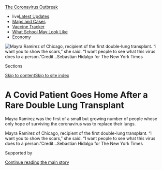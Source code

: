 <div id="app">

<div>

<div>

<div>

</div>

<div data-aria-hidden="false">

<div id="site-content" data-role="main">

<div>

<div class="css-1aor85t" style="opacity:0.000000001;z-index:-1;visibility:hidden">

<div class="css-1hqnpie">

<div class="css-epjblv">

<span class="css-17xtcya">[Health](/section/health)</span><span class="css-x15j1o">|</span><span class="css-fwqvlz">A
Covid Patient Goes Home After a Rare Double Lung
Transplant</span>

</div>

<div class="css-k008qs">

<div class="css-1iwv8en">

<span class="css-18z7m18"></span>

<div>

</div>

</div>

<span class="css-1n6z4y">https://nyti.ms/2CSlZ9O</span>

<div class="css-1705lsu">

<div class="css-4xjgmj">

<div class="css-4skfbu" data-role="toolbar" data-aria-label="Social Media Share buttons, Save button, and Comments Panel with current comment count" data-testid="share-tools">

  - 
  - 
  - 
  - 
    
    <div class="css-6n7j50">
    
    </div>

  - 
  - 

</div>

</div>

</div>

</div>

</div>

</div>

<div id="NYT_TOP_BANNER_REGION" class="css-11qgg8s">

<div>

<div id="styln-prism-menu-1592847958612" class="section interactive-content interactive-size-medium css-1du2ztb">

<div class="css-17ih8de interactive-body">

<div id="scroll-container" class="css-1gj85ro">

[<span class="styln-title-wrap"><span class="css-1pje3qr">The
Coronavirus</span><span class="css-1pje3qr">
Outbreak</span></span>](https://www.nytimes.com/news-event/coronavirus?action=click&pgtype=Article&state=default&region=TOP_BANNER&context=storylines_menu)

  - <span class="css-kqxiym" data-emphasize="true">live</span>[Latest
    Updates](https://www.nytimes.com/2020/08/01/world/coronavirus-covid-19.html?action=click&pgtype=Article&state=default&region=TOP_BANNER&context=storylines_menu)
  - [Maps and
    Cases](https://www.nytimes.com/interactive/2020/us/coronavirus-us-cases.html?action=click&pgtype=Article&state=default&region=TOP_BANNER&context=storylines_menu)
  - [Vaccine
    Tracker](https://www.nytimes.com/interactive/2020/science/coronavirus-vaccine-tracker.html?action=click&pgtype=Article&state=default&region=TOP_BANNER&context=storylines_menu)
  - [What School May Look
    Like](https://www.nytimes.com/interactive/2020/07/29/us/schools-reopening-coronavirus.html?action=click&pgtype=Article&state=default&region=TOP_BANNER&context=storylines_menu)
  - [Economy](https://www.nytimes.com/live/2020/07/31/business/stock-market-today-coronavirus?action=click&pgtype=Article&state=default&region=TOP_BANNER&context=storylines_menu)

</div>

</div>

</div>

</div>

</div>

<div id="fullBleedHeaderContent">

<div class="css-n4ws9g">

![<span class="css-16f3y1r e13ogyst0" data-aria-hidden="true">Mayra
Ramirez of Chicago, recipient of the first double-lung transplant. “I
want you to show the scars,” she said. “I want people to see what this
virus does to a
person.”</span><span class="css-cnj6d5 e1z0qqy90" itemprop="copyrightHolder"><span class="css-1ly73wi e1tej78p0">Credit...</span><span><span>Sebastian
Hidalgo for The New York
Times</span></span></span>](https://static01.nyt.com/images/2020/07/30/science/30VIRUS-LUNGTRANSPLANT1/merlin_175086177_1077d762-30a6-4bd9-84be-71fea068258a-articleLarge.jpg?quality=75&auto=webp&disable=upscale)

</div>

<div class="css-3z92zw">

<div class="css-6cn7ki">

<div class="NYTAppHideMasthead css-1bcu9v6 e1suatyy0">

<div class="section css-1o1qe8k e1suatyy2">

<div class="css-cu5p7t er09x8g0">

<div class="css-6n7j50">

</div>

<span class="css-1dv1kvn">Sections</span>

[Skip to content](#site-content)[Skip to site index](#site-index)

</div>

<div class="css-10698na e1huz5gh0">

</div>

</div>

</div>

<div class="css-1sojcmr ehdk2mb0">

# A Covid Patient Goes Home After a Rare Double Lung Transplant

</div>

Mayra Ramirez was the first of a small but growing number of people
whose only hope of surviving the coronavirus was to replace their lungs.

</div>

</div>

<div class="css-nwzfg5 e1gnum310">

<span class="css-1f9pvn2 health">Mayra Ramirez of Chicago, recipient of
the first double-lung transplant. “I want you to show the scars,” she
said. “I want people to see what this virus does to a
person.”</span><span class="css-cnj6d5 e1z0qqy90" itemprop="copyrightHolder"><span class="css-1ly73wi e1tej78p0">Credit...</span><span><span>Sebastian
Hidalgo for The New York Times</span></span></span>

</div>

<div id="sponsor-wrapper" class="css-1hyfx7x">

<div id="sponsor-slug" class="css-19vbshk">

Supported by

</div>

[Continue reading the main
story](#after-sponsor)

<div id="sponsor" class="ad sponsor-wrapper" style="text-align:center;height:100%;display:block">

</div>

<div id="after-sponsor">

</div>

</div>

<div class="css-1wx1auc e1gnum311">

<div class="css-18e8msd">

<div class="css-vp77d3 epjyd6m0">

<div class="css-1baulvz">

By [<span class="css-1baulvz last-byline" itemprop="name">Denise
Grady</span>](https://www.nytimes.com/by/denise-grady)

</div>

</div>

  - 
    
    <div class="css-ld3wwf e16638kd2">
    
    July 30,
    2020
    
    </div>

  - 
    
    <div class="css-4xjgmj">
    
    <div class="css-d8bdto" data-role="toolbar" data-aria-label="Social Media Share buttons, Save button, and Comments Panel with current comment count" data-testid="share-tools">
    
      - 
      - 
      - 
      - 
        
        <div class="css-6n7j50">
        
        </div>
    
      - 
      - 
    
    </div>
    
    </div>

</div>

</div>

</div>

<div class="section meteredContent css-1r7ky0e" name="articleBody" itemprop="articleBody">

<div class="css-1fanzo5 StoryBodyCompanionColumn">

<div class="css-53u6y8">

The last thing that Mayra Ramirez remembers from the emergency room at
Northwestern Memorial Hospital in Chicago is calling her family to say
she had Covid, was about to be put on a ventilator and needed her mother
to make medical decisions for her.

Ms. Ramirez, 28, did not wake up for more than six weeks. And then she
learned that on June 5, [she had become the first Covid
patient](https://www.nytimes.com/2020/06/11/health/coronavirus-lung-transplant.html?searchResultPosition=2)
in the United States to receive a double-lung transplant.

On Wednesday, she went home from the hospital.

Ms. Ramirez is one of a small but growing number of patients whose lungs
have been destroyed by the coronavirus, and whose only hope of survival
is a lung transplant.

“I’m pretty sure that if I had been at another center, they would have
just ended care and let me die,” she said in an interview on Wednesday.

</div>

</div>

<div class="css-1fanzo5 StoryBodyCompanionColumn">

<div class="css-53u6y8">

The surgery is considered a desperate measure reserved for people with
fatal, irreversible lung damage. Doctors do not want to remove a
person’s lungs if there is any chance they will heal. Over all, only
[about 2,700 lung transplants](https://unos.org/data/transplant-trends/)
were performed in the United States last year.

Patients must be sick enough to need a transplant, and yet also strong
enough to survive the operation, recover and get back on their feet.
With a new disease like Covid-19, doctors are still learning how to
strike that balance.

“It’s such a paradigm change,” said Ms. Ramirez’s surgeon, Dr. Ankit
Bharat. “Lung transplant has not been considered a treatment option for
an infectious disease, so people need to get a little bit more of a
comfort level with it.”

On July 5, he performed a similar operation on a second Covid patient,
Brian Kuhns, 62, from Lake Zurich, Ill.

Mr. Kuhns spent 100 days on life-support machines before receiving the
transplant. Before becoming ill, he had thought Covid was a hoax, his
wife, Nancy Kuhns, said, in a statement issued by the hospital.

</div>

</div>

<div class="css-1fanzo5 StoryBodyCompanionColumn">

<div class="css-53u6y8">

Mr. Kuhns said, “If my story can teach you one thing, it’s that Covid-19
isn’t a joke.”

Two more patients at Northwestern are awaiting transplants, one from
Chicago and one from Washington, D.C., said Dr. Bharat, who is the chief
of thoracic surgery and surgical director of the lung transplant
program.

<div id="NYT_MAIN_CONTENT_1_REGION" class="css-9tf9ac">

<div>

<div id="styln-covid-updates-world" class="section interactive-content interactive-size-medium css-1ftcdic">

<div class="css-17ih8de interactive-body">

<div id="styln-briefing-block" data-asset-id="QXJ0aWNsZTpueXQ6Ly9hcnRpY2xlLzhiMjRmNTQ0LWVhMmUtNTlmNC1hMDZiLTM0YWI3YTlmN2E4YQ==">

<div class="briefing-block-header-section">

# [Latest Updates: Global Coronavirus Outbreak](https://www.nytimes.com/2020/08/01/world/coronavirus-covid-19.html?action=click&pgtype=Article&state=default&region=MAIN_CONTENT_1&context=storylines_live_updates)

<div class="briefing-block-ts">

Updated 2020-08-01T15:39:24.096Z

</div>

</div>

  - [Top officials work to break impasse over jobless benefit that
    helped keep afloat millions of unemployed
    Americans.](https://www.nytimes.com/2020/08/01/world/coronavirus-covid-19.html?action=click&pgtype=Article&state=default&region=MAIN_CONTENT_1&context=storylines_live_updates#link-2e88f231)
  - [Three key developments in the U.S. on Friday that you may have
    missed.](https://www.nytimes.com/2020/08/01/world/coronavirus-covid-19.html?action=click&pgtype=Article&state=default&region=MAIN_CONTENT_1&context=storylines_live_updates#link-586d44ab)
  - [South Korea arrests the leader of a church where the virus spread
    rapidly.](https://www.nytimes.com/2020/08/01/world/coronavirus-covid-19.html?action=click&pgtype=Article&state=default&region=MAIN_CONTENT_1&context=storylines_live_updates#link-2b88e858)

<div class="briefing-block-footer">

<div class="briefing-block-footer-meta">

[See more
updates](https://www.nytimes.com/2020/08/01/world/coronavirus-covid-19.html?action=click&pgtype=Article&state=default&region=MAIN_CONTENT_1&context=storylines_live_updates)

</div>

<div class="briefing-block-briefinglinks">

<span>More live coverage:</span>
[Markets](https://www.nytimes.com/live/2020/07/31/business/stock-market-today-coronavirus?action=click&pgtype=Article&state=default&region=MAIN_CONTENT_1&context=storylines_live_updates)

</div>

</div>

</div>

</div>

</div>

</div>

</div>

A patient is to be flown in from Seattle next week, and the Northwestern
team is consulting on still another case with a medical group in
Washington, D.C. Other transplant centers are considering similar
surgeries, Dr. Bharat said.

Last Friday, a Covid patient transferred from another state underwent a
double lung transplant at the University of Florida Health Shands
Hospital in Gainesville, Dr. Tiago Machuca said.

While other centers have also sought to refer cases, most of the
patients had other serious medical problems that ruled them out, he
said.

</div>

</div>

<div class="css-79elbk" data-testid="photoviewer-wrapper">

<div class="css-z3e15g" data-testid="photoviewer-wrapper-hidden">

</div>

<div class="css-1a48zt4 ehw59r15" data-testid="photoviewer-children">

![<span class="css-16f3y1r e13ogyst0" data-aria-hidden="true">Dr. Ankit
Bharat during a check-up with Ms. Ramirez at Northwestern Medicine on
Wednesday.</span><span class="css-cnj6d5 e1z0qqy90" itemprop="copyrightHolder"><span class="css-1ly73wi e1tej78p0">Credit...</span><span>Sebastian
Hidalgo for The New York
Times</span></span>](https://static01.nyt.com/images/2020/07/30/science/30VIRUS-LUNGTRANSPLANT2/merlin_175086201_3fc4747b-11e7-47c2-a10c-fc2d47cda571-articleLarge.jpg?quality=75&auto=webp&disable=upscale)

</div>

</div>

<div class="css-1fanzo5 StoryBodyCompanionColumn">

<div class="css-53u6y8">

In some cases, Dr. Bharat said, hospitals appeared to have waited too
long to recommend a transplant. One patient being referred to his center
seemed like a good candidate but then had major bleeding into the lungs
as well as kidney failure, and the surgery was no longer feasible.

“I think people need to recognize this option earlier and just start at
least talking about it before it gets to that point,” Dr. Bharat said.

</div>

</div>

<div class="css-1fanzo5 StoryBodyCompanionColumn">

<div class="css-53u6y8">

In some cases, he said, insurers’ reluctance to cover the surgery or to
pay for travel to transfer patients has led to delays.

“This is so new to our field,” Dr. Machuca said. “It will be a challenge
for physicians to determine which patients truly are candidates and
what’s the timing. We don’t want to do it too early when the patient
still can recover from Covid lung disease and resume with good quality
of life, but also you don’t want to miss the boat and have a patient
where it’s futile, the patient is too sick.”

He said that, in some cases, extensive rehabilitation has brought about
recovery in Covid patients who were being considered as possible
transplant candidates.

Because the extensive lung damage in Covid patients makes transplant
surgery especially difficult, most patients would be referred to major
transplant centers that are best equipped to perform the risky
operations and provide the intensive aftercare that patients need, the
surgeons said. Mr. Kuhns was transferred to Northwestern from another
health system.

</div>

</div>

<div class="css-a7yk8a e73j0it0">

<div class="css-1xdhyk6 erfvjey0">

<span class="css-1ly73wi e1tej78p0">Image</span>

<div class="css-zjzyr8">

<div data-testid="lazyimage-container" style="height:580px">

</div>

</div>

</div>

<span class="css-16f3y1r e13ogyst0" data-aria-hidden="true">Ms. Ramirez
wasn’t told for several days after her surgery that she had had a double
lung transplant.</span>

<div class="css-1xdhyk6 erfvjey0">

<span class="css-1ly73wi e1tej78p0">Image</span>

<div class="css-zjzyr8">

<div data-testid="lazyimage-container" style="height:580px">

</div>

</div>

</div>

<span class="css-16f3y1r e13ogyst0" data-aria-hidden="true">Ms. Ramirez
with her dog, Molly Monster, working from home on April 10, shortly
before she got ill.</span>

</div>

<div class="css-1fanzo5 StoryBodyCompanionColumn">

<div class="css-53u6y8">

Before she became ill, Ms. Ramirez, a paralegal for a law firm
specializing in immigration, was working from home and having her
groceries delivered. She was in good health, but had an autoimmune
condition, neuromyelitis optica, and took medication that suppressed her
immune system and might have made her more vulnerable to the coronavirus
infection.

She was ill for about two weeks, and consulted with a Covid hotline
about her symptoms. At one point, she headed to the hospital but then
turned back without going in. She dreaded the idea of being admitted,
and told herself she would recover.

</div>

</div>

<div class="css-1fanzo5 StoryBodyCompanionColumn">

<div class="css-53u6y8">

But on April 26, her temperature reached 105 degrees Fahrenheit, and she
was so weak that she fell when she tried to walk. A friend drove her to
the hospital. When doctors told her that she needed a ventilator, she
had no idea what they meant. She thought it meant some kind of fan, like
the word in Spanish.

“I thought I’d just be there for a couple of days, max, and get back to
my normal life,” she said.

But she spent six weeks on the ventilator, and also needed a machine to
provide oxygen directly into her
bloodstream.

<div id="NYT_MAIN_CONTENT_3_REGION" class="css-9tf9ac">

<div>

<div id="styln-prism-freeform-1594220623585" class="section interactive-content interactive-size-medium css-1ftcdic">

<div class="css-17ih8de interactive-body">

<div id="prism-freeform-block-62021" class="css-19mumt8" data-role="complementary" data-storyline="The Coronavirus Outbreak" data-truncated="true" tabindex="0">

<div class="css-a8d9oz">

<div class="css-eb027h">

[](https://www.nytimes.com/news-event/coronavirus?action=click&pgtype=Article&state=default&region=MAIN_CONTENT_3&context=storylines_faq)

### The Coronavirus Outbreak ›

#### Frequently Asked Questions

Updated July 27, 2020

  - #### Should I refinance my mortgage?
    
      - [It could be a good
        idea,](https://www.nytimes.com/article/coronavirus-money-unemployment.html?action=click&pgtype=Article&state=default&region=MAIN_CONTENT_3&context=storylines_faq)
        because mortgage rates have [never been
        lower.](https://www.nytimes.com/2020/07/16/business/mortgage-rates-below-3-percent.html?action=click&pgtype=Article&state=default&region=MAIN_CONTENT_3&context=storylines_faq)
        Refinancing requests have pushed mortgage applications to some
        of the highest levels since 2008, so be prepared to get in line.
        But defaults are also up, so if you’re thinking about buying a
        home, be aware that some lenders have tightened their standards.

  - #### What is school going to look like in September?
    
      - It is unlikely that many schools will return to a normal
        schedule this fall, requiring the grind of [online
        learning](https://www.nytimes.com/2020/06/05/us/coronavirus-education-lost-learning.html?action=click&pgtype=Article&state=default&region=MAIN_CONTENT_3&context=storylines_faq),
        [makeshift child
        care](https://www.nytimes.com/2020/05/29/us/coronavirus-child-care-centers.html?action=click&pgtype=Article&state=default&region=MAIN_CONTENT_3&context=storylines_faq)
        and [stunted
        workdays](https://www.nytimes.com/2020/06/03/business/economy/coronavirus-working-women.html?action=click&pgtype=Article&state=default&region=MAIN_CONTENT_3&context=storylines_faq)
        to continue. California’s two largest public school districts —
        Los Angeles and San Diego — said on July 13, that [instruction
        will be remote-only in the
        fall](https://www.nytimes.com/2020/07/13/us/lausd-san-diego-school-reopening.html?action=click&pgtype=Article&state=default&region=MAIN_CONTENT_3&context=storylines_faq),
        citing concerns that surging coronavirus infections in their
        areas pose too dire a risk for students and teachers. Together,
        the two districts enroll some 825,000 students. They are the
        largest in the country so far to abandon plans for even a
        partial physical return to classrooms when they reopen in
        August. For other districts, the solution won’t be an
        all-or-nothing approach. [Many
        systems](https://bioethics.jhu.edu/research-and-outreach/projects/eschool-initiative/school-policy-tracker/),
        including the nation’s largest, New York City, are devising
        [hybrid
        plans](https://www.nytimes.com/2020/06/26/us/coronavirus-schools-reopen-fall.html?action=click&pgtype=Article&state=default&region=MAIN_CONTENT_3&context=storylines_faq)
        that involve spending some days in classrooms and other days
        online. There’s no national policy on this yet, so check with
        your municipal school system regularly to see what is happening
        in your community.

  - #### Is the coronavirus airborne?
    
      - The coronavirus [can stay aloft for hours in tiny droplets in
        stagnant
        air](https://www.nytimes.com/2020/07/04/health/239-experts-with-one-big-claim-the-coronavirus-is-airborne.html?action=click&pgtype=Article&state=default&region=MAIN_CONTENT_3&context=storylines_faq),
        infecting people as they inhale, mounting scientific evidence
        suggests. This risk is highest in crowded indoor spaces with
        poor ventilation, and may help explain super-spreading events
        reported in meatpacking plants, churches and restaurants. [It’s
        unclear how often the virus is
        spread](https://www.nytimes.com/2020/07/06/health/coronavirus-airborne-aerosols.html?action=click&pgtype=Article&state=default&region=MAIN_CONTENT_3&context=storylines_faq)
        via these tiny droplets, or aerosols, compared with larger
        droplets that are expelled when a sick person coughs or sneezes,
        or transmitted through contact with contaminated surfaces, said
        Linsey Marr, an aerosol expert at Virginia Tech. Aerosols are
        released even when a person without symptoms exhales, talks or
        sings, according to Dr. Marr and more than 200 other experts,
        who [have outlined the evidence in an open letter to the World
        Health
        Organization](https://academic.oup.com/cid/article/doi/10.1093/cid/ciaa939/5867798).

  - #### What are the symptoms of coronavirus?
    
      - Common symptoms [include fever, a dry cough, fatigue and
        difficulty breathing or shortness of
        breath.](https://www.nytimes.com/article/symptoms-coronavirus.html?action=click&pgtype=Article&state=default&region=MAIN_CONTENT_3&context=storylines_faq)
        Some of these symptoms overlap with those of the flu, making
        detection difficult, but runny noses and stuffy sinuses are less
        common. [The C.D.C. has
        also](https://www.nytimes.com/2020/04/27/health/coronavirus-symptoms-cdc.html?action=click&pgtype=Article&state=default&region=MAIN_CONTENT_3&context=storylines_faq)
        added chills, muscle pain, sore throat, headache and a new loss
        of the sense of taste or smell as symptoms to look out for. Most
        people fall ill five to seven days after exposure, but symptoms
        may appear in as few as two days or as many as 14 days.

  - #### Does asymptomatic transmission of Covid-19 happen?
    
      - So far, the evidence seems to show it does. A widely cited
        [paper](https://www.nature.com/articles/s41591-020-0869-5)
        published in April suggests that people are most infectious
        about two days before the onset of coronavirus symptoms and
        estimated that 44 percent of new infections were a result of
        transmission from people who were not yet showing symptoms.
        Recently, a top expert at the World Health Organization stated
        that transmission of the coronavirus by people who did not have
        symptoms was “very rare,” [but she later walked back that
        statement.](https://www.nytimes.com/2020/06/09/world/coronavirus-updates.html?action=click&pgtype=Article&state=default&region=MAIN_CONTENT_3&context=storylines_faq#link-1f302e21)

<div id="styln-survey-component-62021" class="styln-survey-component" data-surveyname="faq" data-surveystoryline="coronavirus">

</div>

</div>

<div class="css-6mllg9">

</div>

<div class="css-pmm6ed">

<span class="css-5gimkt"></span>

</div>

</div>

</div>

</div>

</div>

</div>

</div>

“The entire time, I had nightmares,” she said.

Many of the nightmares involved drowning, her family saying goodbye, the
doctors telling her she was going to die.

The disease was relentless. Bacterial infections set in, scarring her
lungs and eating holes in them. The lung damage caused circulatory
problems that began to take a toll on her liver and heart.

The doctors told her family in North Carolina that it might be time to
come to Chicago to say goodbye, and her mother and two sisters made the
trip.

But Ms. Ramirez held on, cleared the coronavirus from her body and was
placed on the transplant list. Two days later, on June 5, she underwent
a grueling, 10-hour operation.

She woke scarred, bruised, desperately thirsty and unable to speak,
“with all these tubes coming out of me, and I just couldn’t recognize
my own body.”

</div>

</div>

<div class="css-1fanzo5 StoryBodyCompanionColumn">

<div class="css-53u6y8">

The nurses asked if she knew the date. She guessed early May. It was the
middle of June.

She was not told she’d had a lung transplant until several days after
she woke up.

“I couldn’t process it,” she said. “I was just struggling to breathe and
I was thirsty. It wasn’t until weeks later that I could be grateful, and
think there was a family out there who had lost
someone.”

</div>

</div>

<div class="css-79elbk" data-testid="photoviewer-wrapper">

<div class="css-z3e15g" data-testid="photoviewer-wrapper-hidden">

</div>

<div class="css-1a48zt4 ehw59r15" data-testid="photoviewer-children">

<div class="css-1xdhyk6 erfvjey0">

<span class="css-1ly73wi e1tej78p0">Image</span>

<div class="css-zjzyr8">

<div data-testid="lazyimage-container" style="height:257.77777777777777px">

</div>

</div>

</div>

<span class="css-16f3y1r e13ogyst0" data-aria-hidden="true">Ms. Ramirez
in the coronavirus I.C.U. at Northwestern Medicine in
May.</span><span class="css-cnj6d5 e1z0qqy90" itemprop="copyrightHolder"><span class="css-1ly73wi e1tej78p0">Credit...</span><span>Northwestern
Medicine</span></span>

</div>

</div>

<div class="css-1fanzo5 StoryBodyCompanionColumn">

<div class="css-53u6y8">

Because of concerns about infection, her family could not visit after
the surgery. At a news conference on Thursday, Ms. Ramirez said, “The
hardest part was going through this alone.”

She suffered from anxiety and panic attacks, she said. Eventually, the
rules were relaxed, and her mother could visit. But it was wrenching to
say goodbye each day.

Before her illness, she worked full-time and enjoyed running and playing
with her two small, scrappy dogs. Now, she still feels short of breath,
can walk only a short distance and needs help to shower and stand up
from a chair. The dogs were overjoyed at her homecoming, but their
energy was a bit much. Her mother, who lives in North Carolina, took
time away from her job at a meatpacking plant and traveled to Chicago to
help her recover.

Ms. Ramirez said she was learning to use her new lungs and getting
stronger every day.

She is looking forward to getting back to work, but she still has a way
to go. Her family is assisting her, and a friend started a [GoFundMe
page](https://www.gofundme.com/f/covid19-lung-transplant?utm_source=customer&utm_campaign=p_cp+share-sheet&utm_medium=copy_link-tip)
to help pay the bills.

</div>

</div>

<div class="css-1fanzo5 StoryBodyCompanionColumn">

<div class="css-53u6y8">

“I definitely feel like I have a purpose,” Ms. Ramirez said. “It may be
to help other people going through the same situation that I am, maybe
even just sharing my story and helping young people realize that if this
happened to me it could happen to them, and to protect themselves and
protect others around them who are more vulnerable. And to motivate and
help other centers around the world to realize that lung transplantation
is an option for terminally ill Covid patients.”

The outlook for Ms. Ramirez is good, Dr. Bharat said, because she is
young and healthy. She will be on anti-rejection medicines for the rest
of her life. Transplanted lungs can still be rejected, he said, but he
has seen some last 20 years. And patients may be able to receive a
second transplant.

“I think from now on she’ll continue to get stronger and stronger,” he
said. “She asked if she could go skydiving. We’ll probably get her there
in a few months.”

</div>

</div>

</div>

<div>

</div>

<div>

</div>

<div>

</div>

<div>

<div id="bottom-wrapper" class="css-1ede5it">

<div id="bottom-slug" class="css-l9onyx">

Advertisement

</div>

[Continue reading the main
story](#after-bottom)

<div id="bottom" class="ad bottom-wrapper" style="text-align:center;height:100%;display:block;min-height:90px">

</div>

<div id="after-bottom">

</div>

</div>

</div>

</div>

</div>

## Site Index

<div>

</div>

## Site Information Navigation

  - [© <span>2020</span> <span>The New York Times
    Company</span>](https://help.nytimes.com/hc/en-us/articles/115014792127-Copyright-notice)

<!-- end list -->

  - [NYTCo](https://www.nytco.com/)
  - [Contact
    Us](https://help.nytimes.com/hc/en-us/articles/115015385887-Contact-Us)
  - [Work with us](https://www.nytco.com/careers/)
  - [Advertise](https://nytmediakit.com/)
  - [T Brand Studio](http://www.tbrandstudio.com/)
  - [Your Ad
    Choices](https://www.nytimes.com/privacy/cookie-policy#how-do-i-manage-trackers)
  - [Privacy](https://www.nytimes.com/privacy)
  - [Terms of
    Service](https://help.nytimes.com/hc/en-us/articles/115014893428-Terms-of-service)
  - [Terms of
    Sale](https://help.nytimes.com/hc/en-us/articles/115014893968-Terms-of-sale)
  - [Site
    Map](https://spiderbites.nytimes.com)
  - [Help](https://help.nytimes.com/hc/en-us)
  - [Subscriptions](https://www.nytimes.com/subscription?campaignId=37WXW)

</div>

</div>

</div>

</div>
